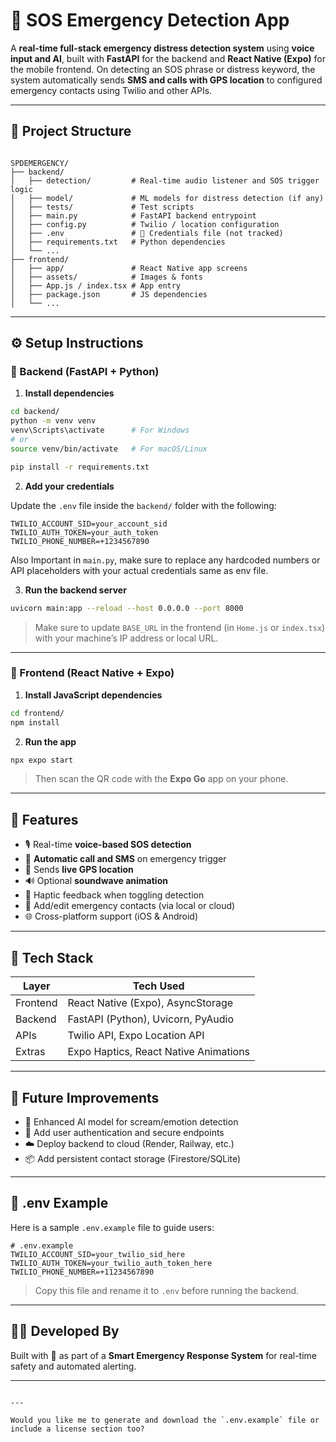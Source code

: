 # 🚨 SOS Emergency Detection App

A **real-time full-stack emergency distress detection system** using **voice input and AI**, built with **FastAPI** for the backend and **React Native (Expo)** for the mobile frontend. On detecting an SOS phrase or distress keyword, the system automatically sends **SMS and calls with GPS location** to configured emergency contacts using Twilio and other APIs.

---

## 📁 Project Structure

```

SPDEMERGENCY/
├── backend/
│   ├── detection/         # Real-time audio listener and SOS trigger logic
│   ├── model/             # ML models for distress detection (if any)
│   ├── tests/             # Test scripts
│   ├── main.py            # FastAPI backend entrypoint
│   ├── config.py          # Twilio / location configuration
│   ├── .env               # 🔐 Credentials file (not tracked)
│   ├── requirements.txt   # Python dependencies
│   └── ...
├── frontend/
│   ├── app/               # React Native app screens
│   ├── assets/            # Images & fonts
│   ├── App.js / index.tsx # App entry
│   ├── package.json       # JS dependencies
│   └── ...

````

---

## ⚙️ Setup Instructions

### 📌 Backend (FastAPI + Python)

1. **Install dependencies**

```bash
cd backend/
python -m venv venv
venv\Scripts\activate      # For Windows
# or
source venv/bin/activate   # For macOS/Linux

pip install -r requirements.txt
````

2. **Add your credentials**

Update the `.env` file inside the `backend/` folder with the following:

```env
TWILIO_ACCOUNT_SID=your_account_sid
TWILIO_AUTH_TOKEN=your_auth_token
TWILIO_PHONE_NUMBER=+1234567890
```

Also Important in `main.py`, make sure to replace any hardcoded numbers or API placeholders with your actual credentials same as env file.

3. **Run the backend server**

```bash
uvicorn main:app --reload --host 0.0.0.0 --port 8000
```

> Make sure to update `BASE_URL` in the frontend (in `Home.js` or `index.tsx`) with your machine’s IP address or local URL.

---

### 📱 Frontend (React Native + Expo)

1. **Install JavaScript dependencies**

```bash
cd frontend/
npm install
```

2. **Run the app**

```bash
npx expo start
```

> Then scan the QR code with the **Expo Go** app on your phone.

---

## 📲 Features

* 🎙 Real-time **voice-based SOS detection**
* 📡 **Automatic call and SMS** on emergency trigger
* 📍 Sends **live GPS location**
* 🔊 Optional **soundwave animation**
* 📳 Haptic feedback when toggling detection
* 📇 Add/edit emergency contacts (via local or cloud)
* 🌐 Cross-platform support (iOS & Android)

---

## 🔐 Tech Stack

| Layer    | Tech Used                             |
| -------- | ------------------------------------- |
| Frontend | React Native (Expo), AsyncStorage     |
| Backend  | FastAPI (Python), Uvicorn, PyAudio    |
| APIs     | Twilio API, Expo Location API         |
| Extras   | Expo Haptics, React Native Animations |

---

## 🚀 Future Improvements

* 🧠 Enhanced AI model for scream/emotion detection
* 🔐 Add user authentication and secure endpoints
* ☁️ Deploy backend to cloud (Render, Railway, etc.)
* 📦 Add persistent contact storage (Firestore/SQLite)

---

## 📁 .env Example

Here is a sample `.env.example` file to guide users:

```env
# .env.example
TWILIO_ACCOUNT_SID=your_twilio_sid_here
TWILIO_AUTH_TOKEN=your_twilio_auth_token_here
TWILIO_PHONE_NUMBER=+11234567890
```

> Copy this file and rename it to `.env` before running the backend.

---

## 👨‍💻 Developed By

Built with 💙 as part of a **Smart Emergency Response System** for real-time safety and automated alerting.

---

```

---

Would you like me to generate and download the `.env.example` file or include a license section too?
```
